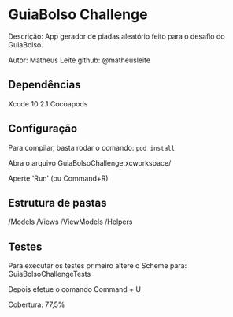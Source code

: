 # GuiaBolso Challenge
Descrição: App gerador de piadas aleatório feito para o desafio do GuiaBolso.

Autor: Matheus Leite
github: @matheusleite

## Dependências

Xcode 10.2.1
Cocoapods

## Configuração

Para compilar, basta rodar o comando:
`pod install`

Abra o arquivo GuiaBolsoChallenge.xcworkspace/

Aperte 'Run' (ou Command+R)

## Estrutura de pastas

/Models
/Views
/ViewModels
/Helpers

## Testes

Para executar os testes primeiro altere o Scheme para: GuiaBolsoChallengeTests 

Depois efetue o comando Command + U

Cobertura: 77,5%
